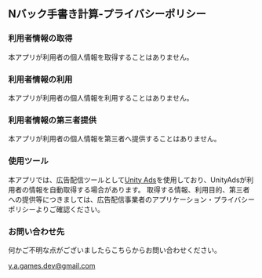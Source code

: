 ## Nバック手書き計算-プライバシーポリシー

### 利用者情報の取得
本アプリが利用者の個人情報を取得することはありません。

### 利用者情報の利用
本アプリが利用者の個人情報を利用することはありません。

### 利用者情報の第三者提供
本アプリが利用者の個人情報を第三者へ提供することはありません。

### 使用ツール
本アプリでは、広告配信ツールとして[Unity Ads](https://unityads.jp/)を使用しており、UnityAdsが利用者の情報を自動取得する場合があります。 取得する情報、利用目的、第三者への提供等につきましては、広告配信事業者のアプリケーション・プライバシーポリシーよりご確認ください。

### お問い合わせ先
何かご不明な点がございましたらこちらからお問い合わせください。

y.a.games.dev@gmail.com
